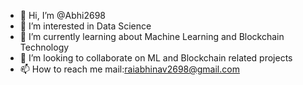 - 👋 Hi, I’m @Abhi2698
- 👀 I’m interested in Data Science 
- 🌱 I’m currently learning about Machine Learning and Blockchain Technology
- 💞️ I’m looking to collaborate on ML and Blockchain related projects 
- 📫 How to reach me mail:raiabhinav2698@gmail.com

<!---
Abhi984726/Abhi984726 is a ✨ special ✨ repository because its `README.md` (this file) appears on your GitHub profile.
You can click the Preview link to take a look at your changes.
--->
